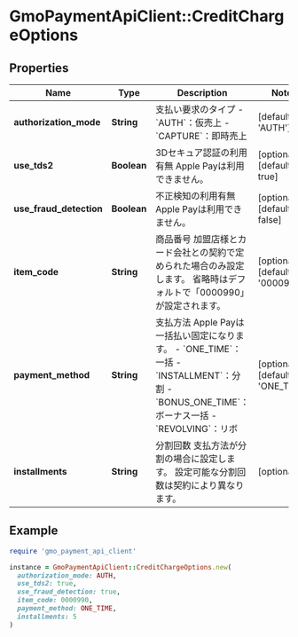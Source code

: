 # GmoPaymentApiClient::CreditChargeOptions

## Properties

| Name | Type | Description | Notes |
| ---- | ---- | ----------- | ----- |
| **authorization_mode** | **String** | 支払い要求のタイプ   - &#x60;AUTH&#x60;：仮売上 - &#x60;CAPTURE&#x60;：即時売上  | [default to &#39;AUTH&#39;] |
| **use_tds2** | **Boolean** | 3Dセキュア認証の利用有無   Apple Payは利用できません。  | [optional][default to true] |
| **use_fraud_detection** | **Boolean** | 不正検知の利用有無   Apple Payは利用できません。  | [optional][default to false] |
| **item_code** | **String** | 商品番号   加盟店様とカード会社との契約で定められた場合のみ設定します。   省略時はデフォルトで「0000990」が設定されます。  | [optional][default to &#39;0000990&#39;] |
| **payment_method** | **String** | 支払方法   Apple Payは一括払い固定になります。   - &#x60;ONE_TIME&#x60;：一括 - &#x60;INSTALLMENT&#x60;：分割 - &#x60;BONUS_ONE_TIME&#x60;：ボーナス一括 - &#x60;REVOLVING&#x60;：リボ  | [optional][default to &#39;ONE_TIME&#39;] |
| **installments** | **String** | 分割回数   支払方法が分割の場合に設定します。   設定可能な分割回数は契約により異なります。  | [optional] |

## Example

```ruby
require 'gmo_payment_api_client'

instance = GmoPaymentApiClient::CreditChargeOptions.new(
  authorization_mode: AUTH,
  use_tds2: true,
  use_fraud_detection: true,
  item_code: 0000990,
  payment_method: ONE_TIME,
  installments: 5
)
```

